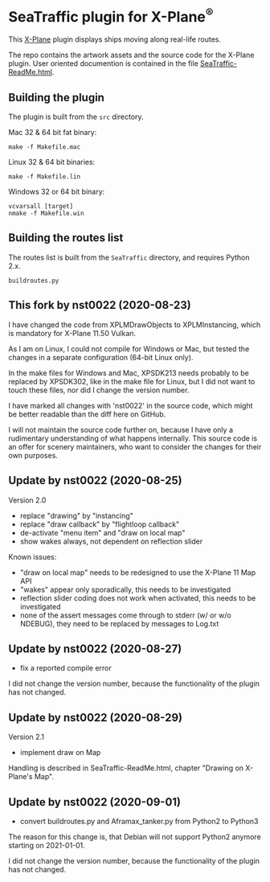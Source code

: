 SeaTraffic plugin for X-Plane<sup>®</sup>
====

This [X-Plane](x-plane.com) plugin displays ships moving along real-life routes.

The repo contains the artwork assets and the source code for the X-Plane plugin. User oriented documention is contained in the file [SeaTraffic-ReadMe.html](http://htmlpreview.github.io/?https://raw.githubusercontent.com/Marginal/SeaTraffic/master/SeaTraffic-ReadMe.html).

Building the plugin
----
The plugin is built from the `src` directory.

Mac 32 & 64 bit fat binary:

    make -f Makefile.mac

Linux 32 & 64 bit binaries:

    make -f Makefile.lin

Windows 32 or 64 bit binary:

    vcvarsall [target]
    nmake -f Makefile.win

Building the routes list
----
The routes list is built from the `SeaTraffic` directory, and requires Python 2.x.

    buildroutes.py

This fork by nst0022 (2020-08-23)
----

I have changed the code from XPLMDrawObjects to XPLMInstancing, which is mandatory for X-Plane 11.50 Vulkan.

As I am on Linux, I could not compile for Windows or Mac, but tested the changes in a separate configuration (64-bit Linux only).

In the make files for Windows and Mac, XPSDK213 needs probably to be replaced by XPSDK302, like in the make file for Linux, but I did not want to touch these files, nor did I change the version number.

I have marked all changes with 'nst0022' in the source code, which might be better readable than the diff here on GitHub.

I will not maintain the source code further on, because I have only a rudimentary understanding of what happens internally. This source code is an offer for scenery maintainers, who want to consider the changes for their own purposes.

Update by nst0022 (2020-08-25)
----

Version 2.0

- replace "drawing" by "instancing"
- replace "draw callback" by "flightloop callback"
- de-activate "menu item" and "draw on local map"
- show wakes always, not dependent on reflection slider

Known issues:

- "draw on local map" needs to be redesigned to use the X-Plane 11 Map API
- "wakes" appear only sporadically, this needs to be investigated
- reflection slider coding does not work when activated, this needs to be investigated
- none of the assert messages come through to stderr (w/ or w/o NDEBUG), they need to be replaced by messages to Log.txt

Update by nst0022 (2020-08-27)
----

- fix a reported compile error

I did not change the version number, because the functionality of the plugin has not changed.

Update by nst0022 (2020-08-29)
----

Version 2.1

- implement draw on Map

Handling is described in SeaTraffic-ReadMe.html, chapter "Drawing on X-Plane's Map".

Update by nst0022 (2020-09-01)
----

- convert buildroutes.py and Aframax_tanker.py from Python2 to Python3

The reason for this change is, that Debian will not support Python2 anymore starting on 2021-01-01.

I did not change the version number, because the functionality of the plugin has not changed.
